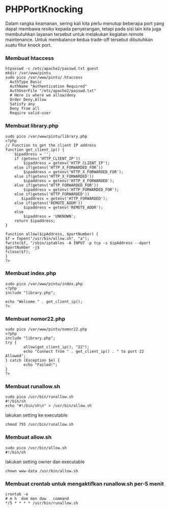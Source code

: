 # PHPPortKnocking
Dalam rangka keamanan, sering kali kita perlu menutup beberapa port yang dapat membawa resiko kepada penyerangan, tetapi pada sisi lain kita juga membutuhkan layanan tersebut untuk melakukan kegiatan remote maintenance. Untuk membalance kedua trade-off tersebut dibutuhkan suatu fitur knock port.
### Membuat htaccess
```
htpasswd -c /etc/apache2/passwd.txt guest
mkdir /var/www/pintu
sudo pico /var/www/pintu/.htaccess
  AuthType Basic
  AuthName "Authentication Required"
  AuthUserFile "/etc/apache2/passwd.txt"
  # Here is where we allow/deny
  Order Deny,Allow
  Satisfy any
  Deny from all
  Require valid-user
```
### Membuat library.php
```
sudo pico /var/www/pintu/library.php
<?php
// Function to get the client IP address
function get_client_ip() {
    $ipaddress = '';
    if (getenv('HTTP_CLIENT_IP'))
        $ipaddress = getenv('HTTP_CLIENT_IP');
    else if(getenv('HTTP_X_FORWARDED_FOR'))
        $ipaddress = getenv('HTTP_X_FORWARDED_FOR');
    else if(getenv('HTTP_X_FORWARDED'))
        $ipaddress = getenv('HTTP_X_FORWARDED');
    else if(getenv('HTTP_FORWARDED_FOR'))
        $ipaddress = getenv('HTTP_FORWARDED_FOR');
    else if(getenv('HTTP_FORWARDED'))
       $ipaddress = getenv('HTTP_FORWARDED');
    else if(getenv('REMOTE_ADDR'))
        $ipaddress = getenv('REMOTE_ADDR');
    else
        $ipaddress = 'UNKNOWN';
    return $ipaddress;
}

function allow($ipAddress, $portNumber) {
$f = fopen("/usr/bin/allow.sh", "a");
fwrite($f, "/sbin/iptables -A INPUT -p tcp -s $ipAddress --dport $portNumber -j$
fclose($f);
}
?>
```
### Membuat index.php
```
sudo pico /var/www/pintu/index.php
<?php
include "library.php";

echo "Welcome " . get_client_ip();
?>
```
### Membuat nomor22.php
```
sudo pico /var/www/pintu/nomor22.php
<?php
include "library.php";
try {
        allow(get_client_ip(), "22");
        echo "Connect from " . get_client_ip() . " to port 22 Allowed";
} catch (Exception $e) {
        echo "Failed!";
}
?>
```
### Membuat runallow.sh
```
sudo pico /usr/bin/runallow.sh
#!/bin/sh
echo "#!/bin/sh\n" > /usr/bin/allow.sh
```
lakukan setting ke executable
```
chmod 755 /usr/bin/runallow.sh
```
### Membuat allow.sh
```
sudo pico /usr/bin/allow.sh
#!/bin/sh
```
lakukan setting owner dan executable
```
chown www-data /usr/bin/allow.sh
```
### Membuat crontab untuk mengaktifkan runallow.sh per-5 menit
```
crontab -e
# m h  dom mon dow   command
*/5 * * * * /usr/bin/runallow.sh
```
